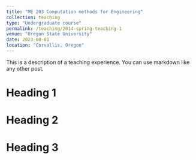 ```yaml
---
title: "ME 203 Computation methods for Engineering"
collection: teaching
type: "Undergraduate course"
permalink: /teaching/2014-spring-teaching-1
venue: "Oregon State University"
date: 2023-00-01
location: "Corvallis, Oregon"
---
```


This is a description of a teaching experience. You can use markdown like any other post.

Heading 1
======

Heading 2
======

Heading 3
======